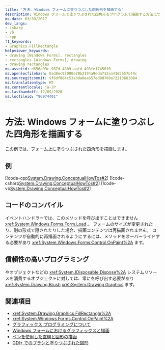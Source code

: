 ```yaml
---
title: '方法: Windows フォームに塗りつぶした四角形を描画する'
description: Windows フォームで塗りつぶされた四角形をプログラムで描画する方法について説明します。 また、コードをコンパイルする方法についても説明します。
ms.date: 03/30/2017
dev_langs:
- csharp
- vb
- cpp
f1_keywords:
- Graphics.FillRectangle
helpviewer_keywords:
- drawing [Windows Forms], rectangles
- rectangles [Windows Forms], drawing
- drawing rectangles
ms.assetid: d656a93c-987d-4809-aafd-493fe17450f0
ms.openlocfilehash: 0ad8ec97000e29b2194a9eda713aa43d5557b44c
ms.sourcegitcommit: 9f6df084c53a3da0ea657ed0d708a72213683084
ms.translationtype: MT
ms.contentlocale: ja-JP
ms.lasthandoff: 12/09/2020
ms.locfileid: "96974401"
---
```

# <a name="how-to-draw-a-filled-rectangle-on-a-windows-form"></a>方法: Windows フォームに塗りつぶした四角形を描画する
この例では、フォーム上に塗りつぶされた四角形を描画します。  
  
## <a name="example"></a>例  
 [!code-cpp[System.Drawing.ConceptualHowTos#2](~/samples/snippets/cpp/VS_Snippets_Winforms/System.Drawing.ConceptualHowTos/cpp/form1.cpp#2)]
 [!code-csharp[System.Drawing.ConceptualHowTos#2](~/samples/snippets/csharp/VS_Snippets_Winforms/System.Drawing.ConceptualHowTos/CS/form1.cs#2)]
 [!code-vb[System.Drawing.ConceptualHowTos#2](~/samples/snippets/visualbasic/VS_Snippets_Winforms/System.Drawing.ConceptualHowTos/VB/form1.vb#2)]  
  
## <a name="compiling-the-code"></a>コードのコンパイル  
 イベントハンドラーでは、このメソッドを呼び出すことはできません <xref:System.Windows.Forms.Form.Load> 。 フォームのサイズが変更されたり、別の形式で隠されたりした場合、描画コンテンツは再描画されません。 コンテンツが自動的に再描画されるようにするには、メソッドをオーバーライドする必要があり <xref:System.Windows.Forms.Control.OnPaint%2A> ます。  
  
## <a name="robust-programming"></a>信頼性の高いプログラミング  
 やオブジェクトなどの <xref:System.IDisposable.Dispose%2A> システムリソースを消費するオブジェクトに対しては、常にを呼び出す必要があり <xref:System.Drawing.Brush> <xref:System.Drawing.Graphics> ます。  
  
## <a name="see-also"></a>関連項目

- <xref:System.Drawing.Graphics.FillRectangle%2A>
- <xref:System.Windows.Forms.Control.OnPaint%2A>
- [グラフィックス プログラミングについて](getting-started-with-graphics-programming.md)
- [Windows フォームにおけるグラフィックスと描画](graphics-and-drawing-in-windows-forms.md)
- [ペンを使用した直線と図形の描画](using-a-pen-to-draw-lines-and-shapes.md)
- [GDI+ でのブラシと塗りつぶされた図形](brushes-and-filled-shapes-in-gdi.md)
